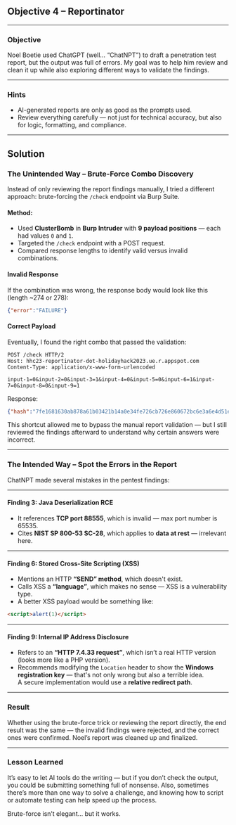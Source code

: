## Objective 4 – Reportinator


---

###  Objective

Noel Boetie used ChatGPT (well… “ChatNPT”) to draft a penetration test report, but the output was full of errors. My goal was to help him review and clean it up while also exploring different ways to validate the findings.

---

###  Hints

- AI-generated reports are only as good as the prompts used.
- Review everything carefully — not just for technical accuracy, but also for logic, formatting, and compliance.

---

##  Solution

###  The Unintended Way – Brute-Force Combo Discovery

Instead of only reviewing the report findings manually, I tried a different approach: brute-forcing the `/check` endpoint via Burp Suite.

####  Method:

- Used **ClusterBomb** in **Burp Intruder** with **9 payload positions** — each had values `0` and `1`.
- Targeted the `/check` endpoint with a POST request.
- Compared response lengths to identify valid versus invalid combinations.

####  Invalid Response

If the combination was wrong, the response body would look like this (length ~274 or 278):

```json
{"error":"FAILURE"}
```

####  Correct Payload

Eventually, I found the right combo that passed the validation:

```http
POST /check HTTP/2
Host: hhc23-reportinator-dot-holidayhack2023.ue.r.appspot.com
Content-Type: application/x-www-form-urlencoded

input-1=0&input-2=0&input-3=1&input-4=0&input-5=0&input-6=1&input-7=0&input-8=0&input-9=1
```

Response:

```json
{"hash":"7fe1681630ab878a61b03421b14a0e34fe726cb726e860672bc6e3a6e4d51e0f","resourceId":"81e70c44-aed9-48d2-a48a-40d69be977f3"}
```

This shortcut allowed me to bypass the manual report validation — but I still reviewed the findings afterward to understand why certain answers were incorrect.

---

###  The Intended Way – Spot the Errors in the Report

ChatNPT made several mistakes in the pentest findings:

---

####  Finding 3: Java Deserialization RCE

- It references **TCP port 88555**, which is invalid — max port number is 65535.
- Cites **NIST SP 800-53 SC-28**, which applies to **data at rest** — irrelevant here.

---

####  Finding 6: Stored Cross-Site Scripting (XSS)

- Mentions an HTTP **“SEND” method**, which doesn't exist.
- Calls XSS a **“language”**, which makes no sense — XSS is a vulnerability type.
- A better XSS payload would be something like:

```html
<script>alert(1)</script>
```

---

####  Finding 9: Internal IP Address Disclosure

- Refers to an **“HTTP 7.4.33 request”**, which isn’t a real HTTP version (looks more like a PHP version).
- Recommends modifying the `Location` header to show the **Windows registration key** — that's not only wrong but also a terrible idea.  
  A secure implementation would use a **relative redirect path**.

---

###  Result

Whether using the brute-force trick or reviewing the report directly, the end result was the same — the invalid findings were rejected, and the correct ones were confirmed. Noel’s report was cleaned up and finalized.

---

###  Lesson Learned

It’s easy to let AI tools do the writing — but if you don’t check the output, you could be submitting something full of nonsense. Also, sometimes there’s more than one way to solve a challenge, and knowing how to script or automate testing can help speed up the process.

Brute-force isn’t elegant… but it works.

